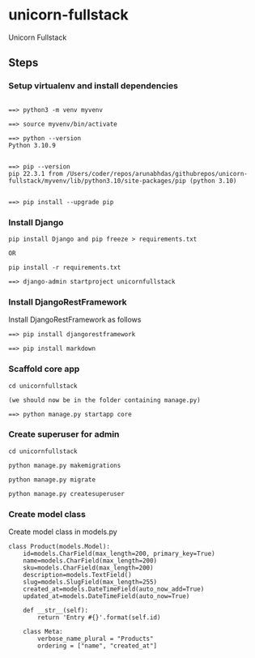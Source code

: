 # unicorn-fullstack
Unicorn Fullstack


## Steps

### Setup virtualenv and install dependencies
```

==> python3 -m venv myvenv

==> source myvenv/bin/activate

==> python --version
Python 3.10.9


==> pip --version
pip 22.3.1 from /Users/coder/repos/arunabhdas/githubrepos/unicorn-fullstack/myvenv/lib/python3.10/site-packages/pip (python 3.10)


==> pip install --upgrade pip
```

### Install Django

```
pip install Django and pip freeze > requirements.txt

OR

pip install -r requirements.txt

==> django-admin startproject unicornfullstack

```


### Install DjangoRestFramework

Install DjangoRestFramework as follows

```
==> pip install djangorestframework

==> pip install markdown
```

### Scaffold core app

```
cd unicornfullstack

(we should now be in the folder containing manage.py)

==> python manage.py startapp core
```

### Create superuser for admin

```
cd unicornfullstack

python manage.py makemigrations

python manage.py migrate

python manage.py createsuperuser

```

### Create model class

Create model class in models.py
```
class Product(models.Model):
    id=models.CharField(max_length=200, primary_key=True)
    name=models.CharField(max_length=200)
    sku=models.CharField(max_length=200)
    description=models.TextField()
    slug=models.SlugField(max_length=255)
    created_at=models.DateTimeField(auto_now_add=True)
    updated_at=models.DateTimeField(auto_now=True)

    def __str__(self):
        return 'Entry #{}'.format(self.id)

    class Meta:
        verbose_name_plural = "Products"
        ordering = ["name", "created_at"]

```
